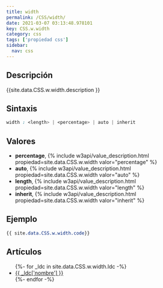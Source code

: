 ```yaml
---
title: width
permalink: /CSS/width/
date: 2021-03-07 03:13:48.978101
key: CSS.w.width
category: css
tags: ['propiedad css']
sidebar: 
  nav: css
---
```


## Descripción
{{site.data.CSS.w.width.description }}

## Sintaxis
~~~css
width : <length> | <percentage> | auto | inherit
~~~

## Valores
* **percentage**,  {% include w3api/value_description.html propiedad=site.data.CSS.w.width valor="percentage" %}
* **auto**,  {% include w3api/value_description.html propiedad=site.data.CSS.w.width valor="auto" %}
* **length**,  {% include w3api/value_description.html propiedad=site.data.CSS.w.width valor="length" %}
* **inherit**,  {% include w3api/value_description.html propiedad=site.data.CSS.w.width valor="inherit" %}

## Ejemplo
~~~css
{{ site.data.CSS.w.width.code}}
~~~

## Artículos
<ul>
{%- for _ldc in site.data.CSS.w.width.ldc -%}
   <li>
       <a href="{{_ldc['url'] }}">{{ _ldc['nombre'] }}</a>
   </li>
{%- endfor -%}
</ul>
